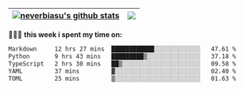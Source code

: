| <a href="https://github.com/neverbiasu"><img align="center" src="https://github-readme-stats.vercel.app/api?username=neverbiasu&theme=dracula&show_icons=true&hide_border=true&count_private=true" alt="neverbiasu's github stats" /></a> | <a href="https://github.com/neverbiasu"><img align="center" src="https://github-readme-stats.vercel.app/api/top-langs/?username=neverbiasu&theme=dracula&show_icons=true&hide_border=true&layout=compact" /></a> |
| ------------- | ------------- |

👨🏾‍💻 **this week i spent my time on:**
<!--START_SECTION:waka-->

```txt
Markdown     12 hrs 27 mins  ████████████░░░░░░░░░░░░░   47.61 %
Python       9 hrs 43 mins   █████████▒░░░░░░░░░░░░░░░   37.18 %
TypeScript   2 hrs 30 mins   ██▒░░░░░░░░░░░░░░░░░░░░░░   09.58 %
YAML         37 mins         ▓░░░░░░░░░░░░░░░░░░░░░░░░   02.40 %
TOML         25 mins         ▒░░░░░░░░░░░░░░░░░░░░░░░░   01.63 %
```

<!--END_SECTION:waka-->
